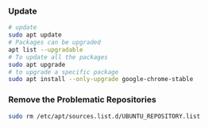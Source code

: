 ### Update
```bash
# update
sudo apt update
# Packages can be upgraded
apt list --upgradable
# To update all the packages
sudo apt upgrade
# to upgrade a specific package
sudo apt install --only-upgrade google-chrome-stable
```

### Remove the Problematic Repositories
```bash
sudo rm /etc/apt/sources.list.d/UBUNTU_REPOSITORY.list
```
